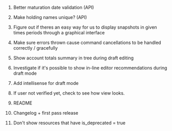 1. Better maturation date validation (API)
2. Make holding names unique? (API)

4. Figure out if theres an easy way for us to display snapshots in given times periods through a graphical interface
5. Make sure errors thrown cause command cancellations to be handled correctly / gracefully
7. Show account totals summary in tree during draft editing
8. Investigate if it's possible to show in-line editor recommendations during draft mode
9. Add intellisense for draft mode
10. If user not verified yet, check to see how view looks.
11. README
12. Changelog + first pass release
13. Don't show resources that have is_deprecated = true